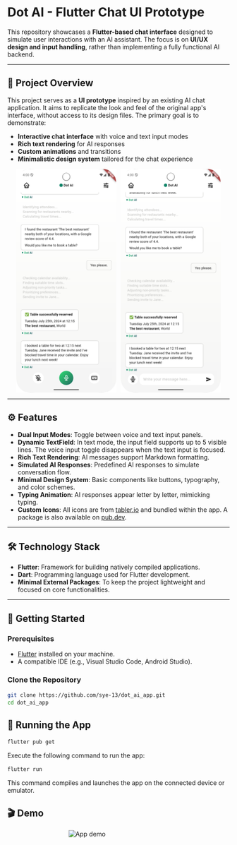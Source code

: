 # Dot AI - Flutter Chat UI Prototype

This repository showcases a **Flutter-based chat interface** designed to simulate user interactions
with an AI assistant. The focus is on **UI/UX design and input handling**, rather than implementing
a fully functional AI backend.

---

## 🎯 Project Overview

This project serves as a **UI prototype** inspired by an existing AI chat application. It aims to
replicate the look and feel of the original app's interface, without access to its design files. The
primary goal is to demonstrate:

- **Interactive chat interface** with voice and text input modes
- **Rich text rendering** for AI responses
- **Custom animations** and transitions
- **Minimalistic design system** tailored for the chat experience

<div style="display: flex; justify-content: center; gap: 10px;">
  <img src="https://github.com/sye-13/dot_ai_app/blob/main/screenshots/voice-mode.png?raw=true" width="45%" alt="chat screen with voice mode"/>
  <img src="https://github.com/sye-13/dot_ai_app/blob/main/screenshots/text-mode.png?raw=true" width="45%" alt="chat screen with text mode"/>
</div>

---

## ⚙️ Features

- **Dual Input Modes**: Toggle between voice and text input panels.
- **Dynamic TextField**: In text mode, the input field supports up to 5 visible lines. The voice input
  toggle disappears when the text input is focused.
- **Rich Text Rendering**: AI messages support Markdown formatting.
- **Simulated AI Responses**: Predefined AI responses to simulate conversation flow.
- **Minimal Design System**: Basic components like buttons, typography, and color schemes.
- **Typing Animation**: AI responses appear letter by letter, mimicking typing.
- **Custom Icons**: All icons are from [tabler.io](tabler.io/icons) and bundled within the app. A package is also available on [pub.dev](https://pub.dev/packages/flutter_tabler_icons).

---

## 🛠️ Technology Stack

- **Flutter**: Framework for building natively compiled applications.
- **Dart**: Programming language used for Flutter development.
- **Minimal External Packages**: To keep the project lightweight and focused on core
  functionalities.

---

## 🚀 Getting Started

### Prerequisites

- [Flutter](https://flutter.dev/docs/get-started/install) installed on your machine.
- A compatible IDE (e.g., Visual Studio Code, Android Studio).

### Clone the Repository

```bash
git clone https://github.com/sye-13/dot_ai_app.git
cd dot_ai_app
```

## 📲 Running the App

```bash
flutter pub get
```

Execute the following command to run the app:

```bash
flutter run
```

This command compiles and launches the app on the connected device or emulator.

## 🎬 Demo

<div style="display: flex; justify-content: center; gap: 10px;">
  <img src="https://github.com/sye-13/dot_ai_app/blob/main/screenshots/demo.gif?raw=true" width="45%" alt="App demo"/>
</div>
